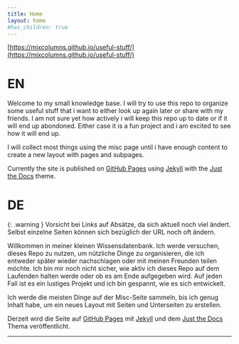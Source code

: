 ```yaml
---
title: Home
layout: home
#has_children: true
---
```


[https://mixcolumns.github.io/useful-stuff/](https://mixcolumns.github.io/useful-stuff/)

# EN

Welcome to my small knowledge base. I will try to use this repo to organize some useful stuff that i want to either look up again later or share with my friends. I am not sure yet how actively i will keep this repo up to date or if it will end up abondoned. Either case it is a fun project and i am excited to see how it will end up.

I will collect most things using the misc page until i have enough content to create a new layout with pages and subpages.

Currently the site is published on [GitHub Pages] using [Jekyll] with the [Just the Docs] theme.

# DE

{: .warning }
Vorsicht bei Links auf Absätze, da sich aktuell noch viel ändert. Selbst einzelne Seiten können sich bezüglich der URL noch oft ändern.

Willkommen in meiner kleinen Wissensdatenbank. Ich werde versuchen, dieses Repo zu nutzen, um nützliche Dinge zu organisieren, die ich entweder später wieder nachschlagen oder mit meinen Freunden teilen möchte. Ich bin mir noch nicht sicher, wie aktiv ich dieses Repo auf dem Laufenden halten werde oder ob es am Ende aufgegeben wird. Auf jeden Fall ist es ein lustiges Projekt und ich bin gespannt, wie es sich entwickelt.

Ich werde die meisten Dinge auf der Misc-Seite sammeln, bis ich genug Inhalt habe, um ein neues Layout mit Seiten und Unterseiten zu erstellen.

Derzeit wird die Seite auf [GitHub Pages] mit [Jekyll] und dem [Just the Docs] Thema veröffentlicht.

----

[Just the Docs]: https://just-the-docs.github.io/just-the-docs/
[GitHub Pages]: https://docs.github.com/en/pages
[Jekyll]: https://jekyllrb.com
